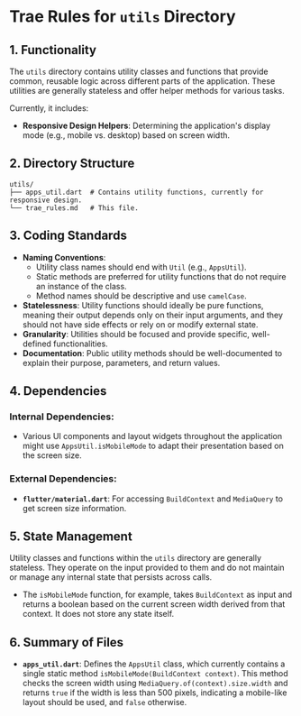 # Trae Rules for `utils` Directory

## 1. Functionality

The `utils` directory contains utility classes and functions that provide common, reusable logic across different parts of the application. These utilities are generally stateless and offer helper methods for various tasks.

Currently, it includes:

*   **Responsive Design Helpers**: Determining the application's display mode (e.g., mobile vs. desktop) based on screen width.

## 2. Directory Structure

```
utils/
├── apps_util.dart  # Contains utility functions, currently for responsive design.
└── trae_rules.md   # This file.
```

## 3. Coding Standards

*   **Naming Conventions**:
    *   Utility class names should end with `Util` (e.g., `AppsUtil`).
    *   Static methods are preferred for utility functions that do not require an instance of the class.
    *   Method names should be descriptive and use `camelCase`.
*   **Statelessness**: Utility functions should ideally be pure functions, meaning their output depends only on their input arguments, and they should not have side effects or rely on or modify external state.
*   **Granularity**: Utilities should be focused and provide specific, well-defined functionalities.
*   **Documentation**: Public utility methods should be well-documented to explain their purpose, parameters, and return values.

## 4. Dependencies

### Internal Dependencies:

*   Various UI components and layout widgets throughout the application might use `AppsUtil.isMobileMode` to adapt their presentation based on the screen size.

### External Dependencies:

*   **`flutter/material.dart`**: For accessing `BuildContext` and `MediaQuery` to get screen size information.

## 5. State Management

Utility classes and functions within the `utils` directory are generally stateless. They operate on the input provided to them and do not maintain or manage any internal state that persists across calls.

*   The `isMobileMode` function, for example, takes `BuildContext` as input and returns a boolean based on the current screen width derived from that context. It does not store any state itself.

## 6. Summary of Files

*   **`apps_util.dart`**: Defines the `AppsUtil` class, which currently contains a single static method `isMobileMode(BuildContext context)`. This method checks the screen width using `MediaQuery.of(context).size.width` and returns `true` if the width is less than 500 pixels, indicating a mobile-like layout should be used, and `false` otherwise.